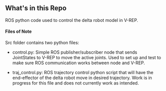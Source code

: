 ## What's in this Repo
ROS python code used to control the delta robot model in V-REP.

#### Files of Note
Src folder contains two python files:

+ control.py: Simple ROS publisher/subscriber node that sends JointStates to V-REP to move the active joints. Used to set up and test to make sure ROS communication works between node and V-REP.

+ traj_control.py: ROS trajectory control python script that will have the end-effector of the delta robot move in desired trajectory. Work is in progress for this file and does not currently work as intended.
